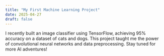 ```yaml
---
title: "My First Machine Learning Project"
date: 2025-04-27
draft: false
---
```

I recently built an image classifier using TensorFlow, achieving 95% accuracy on a dataset of cats and dogs. This project taught me the power of convolutional neural networks and data preprocessing. Stay tuned for more AI adventures!